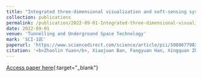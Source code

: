 ```yaml
---
title: "Integrated three-dimensional visualization and soft-sensing system for underground paste backfilling"
collection: publications
permalink: /publication/2022-09-01-Integrated-three-dimensional-visualization-and-soft-sensing-system-for-underground-paste-backfilling
date: 2022-09-01
venue: 'Tunnelling and Underground Space Technology'
mark: 'SCI-1区'
paperurl: 'https://www.sciencedirect.com/science/article/pii/S0886779822002188'
citation: '<b>Zhaolin Yuan</b>, Xiaojuan Ban, Fangyuan Han, Xingquan Zhang, Shenghua Yin, Yiming Wang, &quot;Integrated three-dimensional visualization and soft-sensing system for underground paste backfilling.&quot; Tunnelling and Underground Space Technology, 2022.'
---
```

[Access paper here](https://www.sciencedirect.com/science/article/pii/S0886779822002188){:target="_blank"}
